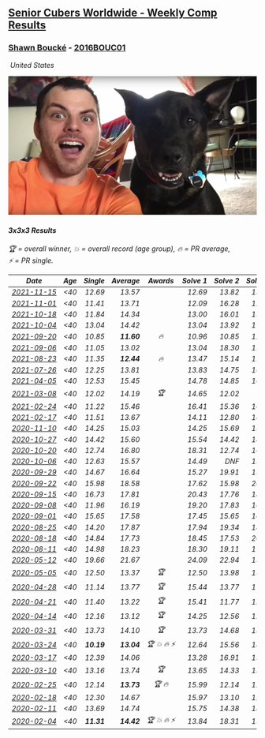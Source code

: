 <style>table {white-space: nowrap;}</style>
<link rel="stylesheet" type="text/css" href="/scw-comp/css/flags.css" />

## [Senior Cubers Worldwide - Weekly Comp Results](/scw-comp/results/)
### [Shawn Boucké](README.md) - [2016BOUC01](https://www.worldcubeassociation.org/persons/2016BOUC01?event=333)

<i class="flag flag-US" />&nbsp;United States

![Shawn Boucké](1471010375.png)

#### 3x3x3 Results

<span style="white-space: nowrap;">🏆 = overall winner</span>, <span style="white-space: nowrap;">💥 = overall record (age group)</span>, <span style="white-space: nowrap;">🔥 = PR average</span>, <span style="white-space: nowrap;">⚡ = PR single</span>.

| Date | Age | Single | Average | Awards | Solve 1 | Solve 2 | Solve 3 | Solve 4 | Solve 5 | Video |
| :--: | :--: | --: | --: | :--: | --: | --: | --: | --: | --: | :-- |
| [2021-11-15](../../results/2021-11-15/333.md) | <40 | 12.69 | 13.57 |  | 12.69 | 13.82 | 13.42 | 13.46 | 19.17 | [Desktop](https://www.facebook.com/events/717487009641909/permalink/718627129527897) / [Mobile](https://m.facebook.com/events/717487009641909?view=permalink&id=718627129527897) |
| [2021-11-01](../../results/2021-11-01/333.md) | <40 | 11.41 | 13.71 |  | 12.09 | 16.28 | 12.76 | 18.79 | 11.41 | [Desktop](https://www.facebook.com/events/556108165479652/permalink/562243991532736) / [Mobile](https://m.facebook.com/events/556108165479652?view=permalink&id=562243991532736) |
| [2021-10-18](../../results/2021-10-18/333.md) | <40 | 11.84 | 14.34 |  | 13.00 | 16.01 | 15.90 | 11.84 | 14.12 | [Desktop](https://www.facebook.com/events/261213032615951/permalink/266175712119683) / [Mobile](https://m.facebook.com/events/261213032615951?view=permalink&id=266175712119683) |
| [2021-10-04](../../results/2021-10-04/333.md) | <40 | 13.04 | 14.42 |  | 13.04 | 13.92 | 17.86 | 13.65 | 15.69 | [Desktop](https://www.facebook.com/events/1102565390277531/permalink/1104136663453737) / [Mobile](https://m.facebook.com/events/1102565390277531?view=permalink&id=1104136663453737) |
| [2021-09-20](../../results/2021-09-20/333.md) | <40 | 10.85 | **11.60** | 🔥 | 10.96 | 10.85 | 12.71 | 11.14 | 15.61 | [Desktop](https://www.facebook.com/events/836337370416586/permalink/839296813453975) / [Mobile](https://m.facebook.com/events/836337370416586?view=permalink&id=839296813453975) |
| [2021-09-06](../../results/2021-09-06/333.md) | <40 | 11.05 | 13.02 |  | 13.04 | 18.30 | 11.05 | 13.06 | 12.96 | [Desktop](https://www.facebook.com/events/208105634636421/permalink/208752121238439) / [Mobile](https://m.facebook.com/events/208105634636421?view=permalink&id=208752121238439) |
| [2021-08-23](../../results/2021-08-23/333.md) | <40 | 11.35 | **12.44** | 🔥 | 13.47 | 15.14 | 11.39 | 11.35 | 12.45 | [Desktop](https://www.facebook.com/events/992549044856331/permalink/1001745273936708) / [Mobile](https://m.facebook.com/events/992549044856331?view=permalink&id=1001745273936708) |
| [2021-07-26](../../results/2021-07-26/333.md) | <40 | 12.25 | 13.81 |  | 13.83 | 14.75 | 16.53 | 12.25 | 12.84 | [Desktop](https://www.facebook.com/events/345405150546336/permalink/347196153700569) / [Mobile](https://m.facebook.com/events/345405150546336?view=permalink&id=347196153700569) |
| [2021-04-05](../../results/2021-04-05/333.md) | <40 | 12.53 | 15.45 |  | 14.78 | 14.85 | 16.71 | 12.53 | 23.11 | [Desktop](https://www.facebook.com/events/486157032419819/permalink/493566618345527) / [Mobile](https://m.facebook.com/events/486157032419819?view=permalink&id=493566618345527) |
| [2021-03-08](../../results/2021-03-08/333.md) | <40 | 12.02 | 14.19 | 🏆 | 14.65 | 12.02 | DNF | 15.43 | 12.50 | [Desktop](https://www.facebook.com/events/286026952942446/permalink/288712906007184) / [Mobile](https://m.facebook.com/events/286026952942446?view=permalink&id=288712906007184) |
| [2021-02-24](../../results/2021-02-24/333.md) | <40 | 11.22 | 15.46 |  | 16.41 | 15.36 | 16.26 | 11.22 | 14.77 | [Desktop](https://www.facebook.com/events/256148192722702/permalink/257856055885249) / [Mobile](https://m.facebook.com/events/256148192722702?view=permalink&id=257856055885249) |
| [2021-02-17](../../results/2021-02-17/333.md) | <40 | 11.51 | 13.67 |  | 14.11 | 12.80 | 14.09 | 11.51 | 14.46 | [Desktop](https://www.facebook.com/events/2846210318979915/permalink/2849517125315901) / [Mobile](https://m.facebook.com/events/2846210318979915?view=permalink&id=2849517125315901) |
| [2020-11-10](../../results/2020-11-10/333.md) | <40 | 14.25 | 15.03 |  | 14.25 | 15.69 | 15.32 | 15.39 | 14.38 | [Desktop](https://www.facebook.com/events/355672432175632/permalink/356992458710296) / [Mobile](https://m.facebook.com/events/355672432175632?view=permalink&id=356992458710296) |
| [2020-10-27](../../results/2020-10-27/333.md) | <40 | 14.42 | 15.60 |  | 15.54 | 14.42 | 14.58 | 19.41 | 16.68 | [Desktop](https://www.facebook.com/events/814285582657691/permalink/815764485843134) / [Mobile](https://m.facebook.com/events/814285582657691?view=permalink&id=815764485843134) |
| [2020-10-20](../../results/2020-10-20/333.md) | <40 | 12.74 | 16.80 |  | 18.31 | 12.74 | 16.31 | 15.88 | 18.20 | [Desktop](https://www.facebook.com/events/1017705805364611/permalink/1021091065026085) / [Mobile](https://m.facebook.com/events/1017705805364611?view=permalink&id=1021091065026085) |
| [2020-10-06](../../results/2020-10-06/333.md) | <40 | 12.63 | 15.57 |  | 14.49 | DNF | 15.09 | 12.63 | 17.14 | [Desktop](https://www.facebook.com/events/2645965315652815/permalink/2649207721995241) / [Mobile](https://m.facebook.com/events/2645965315652815?view=permalink&id=2649207721995241) |
| [2020-09-29](../../results/2020-09-29/333.md) | <40 | 14.67 | 16.64 |  | 15.27 | 19.91 | 19.72 | 14.67 | 14.93 | [Desktop](https://www.facebook.com/events/1202263490156156/permalink/1203772643338574) / [Mobile](https://m.facebook.com/events/1202263490156156?view=permalink&id=1203772643338574) |
| [2020-09-22](../../results/2020-09-22/333.md) | <40 | 15.98 | 18.58 |  | 17.62 | 15.98 | 26.18 | 16.90 | 21.23 | [Desktop](https://www.facebook.com/events/349197636276246/permalink/352945255901484) / [Mobile](https://m.facebook.com/events/349197636276246?view=permalink&id=352945255901484) |
| [2020-09-15](../../results/2020-09-15/333.md) | <40 | 16.73 | 17.81 |  | 20.43 | 17.76 | 18.73 | 16.95 | 16.73 | [Desktop](https://www.facebook.com/events/3404368289613252/permalink/3406373762746038) / [Mobile](https://m.facebook.com/events/3404368289613252?view=permalink&id=3406373762746038) |
| [2020-09-08](../../results/2020-09-08/333.md) | <40 | 11.96 | 16.19 |  | 19.20 | 17.83 | 16.01 | 11.96 | 14.74 | [Desktop](https://www.facebook.com/events/652945192290048/permalink/660959141488653) / [Mobile](https://m.facebook.com/events/652945192290048?view=permalink&id=660959141488653) |
| [2020-09-01](../../results/2020-09-01/333.md) | <40 | 15.65 | 17.58 |  | 17.45 | 15.65 | 16.89 | 18.39 | 20.58 | [Desktop](https://www.facebook.com/events/652945192290048/permalink/654465918804642) / [Mobile](https://m.facebook.com/events/652945192290048?view=permalink&id=654465918804642) |
| [2020-08-25](../../results/2020-08-25/333.md) | <40 | 14.20 | 17.87 |  | 17.94 | 19.34 | 14.20 | 16.40 | 19.28 | [Desktop](https://www.facebook.com/events/2812216602434889/permalink/2813694458953770) / [Mobile](https://m.facebook.com/events/2812216602434889?view=permalink&id=2813694458953770) |
| [2020-08-18](../../results/2020-08-18/333.md) | <40 | 14.84 | 17.73 |  | 18.45 | 17.53 | 20.18 | 17.20 | 14.84 | [Desktop](https://www.facebook.com/events/357518755418063/permalink/358179742018631) / [Mobile](https://m.facebook.com/events/357518755418063?view=permalink&id=358179742018631) |
| [2020-08-11](../../results/2020-08-11/333.md) | <40 | 14.98 | 18.23 |  | 18.30 | 19.11 | 17.38 | 14.98 | 19.00 | [Desktop](https://www.facebook.com/events/338631130511019/permalink/341281603579305) / [Mobile](https://m.facebook.com/events/338631130511019?view=permalink&id=341281603579305) |
| [2020-05-12](../../results/2020-05-12/333.md) | <40 | 19.66 | 21.67 |  | 24.09 | 22.94 | 19.66 | 21.86 | 20.21 | [Desktop](https://www.facebook.com/events/546188069600739/permalink/546500692902810) / [Mobile](https://m.facebook.com/events/546188069600739?view=permalink&id=546500692902810) |
| [2020-05-05](../../results/2020-05-05/333.md) | <40 | 12.50 | 13.37 | 🏆 | 12.50 | 13.98 | 15.86 | 13.22 | 12.92 | [Desktop](https://www.facebook.com/events/3313106775587396/permalink/3314269408804466) / [Mobile](https://m.facebook.com/events/3313106775587396?view=permalink&id=3314269408804466) |
| [2020-04-28](../../results/2020-04-28/333.md) | <40 | 11.14 | 13.77 | 🏆 | 15.44 | 13.77 | 17.58 | 11.14 | 12.10 | [Desktop](https://www.facebook.com/events/535188653858103/permalink/535472060496429) / [Mobile](https://m.facebook.com/events/535188653858103?view=permalink&id=535472060496429) |
| [2020-04-21](../../results/2020-04-21/333.md) | <40 | 11.40 | 13.22 | 🏆 | 15.41 | 11.77 | 12.79 | 11.40 | 15.10 | [Desktop](https://www.facebook.com/ShawnBoucke/videos/3240886285923132) / [Mobile](https://m.facebook.com/ShawnBoucke/videos/3240886285923132) |
| [2020-04-14](../../results/2020-04-14/333.md) | <40 | 12.16 | 13.12 | 🏆 | 14.25 | 12.56 | 12.16 | 14.02 | 12.79 | [Desktop](https://www.facebook.com/ShawnBoucke/videos/3212352282109866) / [Mobile](https://m.facebook.com/ShawnBoucke/videos/3212352282109866) |
| [2020-03-31](../../results/2020-03-31/333.md) | <40 | 13.73 | 14.10 | 🏆 | 13.73 | 14.68 | 13.95 | 13.94 | 14.40 | [Desktop](https://www.facebook.com/events/207898257161923/permalink/210459220239160) / [Mobile](https://m.facebook.com/events/207898257161923?view=permalink&id=210459220239160) |
| [2020-03-24](../../results/2020-03-24/333.md) | <40 | **10.19** | **13.04** | 🏆 💥 🔥 ⚡ | 12.64 | 15.56 | 14.46 | 12.03 | **10.19** | [Desktop](https://www.facebook.com/events/524456301543611/permalink/525838088072099) / [Mobile](https://m.facebook.com/events/524456301543611?view=permalink&id=525838088072099) |
| [2020-03-17](../../results/2020-03-17/333.md) | <40 | 12.39 | 14.06 |  | 13.28 | 16.91 | 15.63 | 12.39 | 13.28 | [Desktop](https://www.facebook.com/events/280686576235146/permalink/281699199467217) / [Mobile](https://m.facebook.com/events/280686576235146?view=permalink&id=281699199467217) |
| [2020-03-10](../../results/2020-03-10/333.md) | <40 | 13.16 | 13.74 | 🏆 | 13.65 | 14.33 | 13.16 | 14.82 | 13.23 | [Desktop](https://www.facebook.com/events/164742401163863/permalink/164912484480188) / [Mobile](https://m.facebook.com/events/164742401163863?view=permalink&id=164912484480188) |
| [2020-02-25](../../results/2020-02-25/333.md) | <40 | 12.14 | **13.73** | 🏆 🔥 | 15.99 | 12.14 | 12.51 | DNF | 12.68 | [Desktop](https://www.facebook.com/events/196320811461109/permalink/197027598057097) / [Mobile](https://m.facebook.com/events/196320811461109?view=permalink&id=197027598057097) |
| [2020-02-18](../../results/2020-02-18/333.md) | <40 | 12.30 | 14.67 |  | 15.97 | 13.10 | 12.30 | 14.93 | 16.33 | [Desktop](https://www.facebook.com/events/2558750947697073/permalink/2559346840970817) / [Mobile](https://m.facebook.com/events/2558750947697073?view=permalink&id=2559346840970817) |
| [2020-02-11](../../results/2020-02-11/333.md) | <40 | 13.69 | 14.74 |  | 15.75 | 14.38 | 18.07 | 14.10 | 13.69 | [Desktop](https://www.facebook.com/events/616423959107229/permalink/617279555688336) / [Mobile](https://m.facebook.com/events/616423959107229?view=permalink&id=617279555688336) |
| [2020-02-04](../../results/2020-02-04/333.md) | <40 | **11.31** | **14.42** | 🏆 💥 🔥 ⚡ | 13.84 | 18.31 | 15.38 | 14.03 | **11.31** | [Desktop](https://www.facebook.com/ShawnBoucke/videos/3054435071234922) / [Mobile](https://m.facebook.com/ShawnBoucke/videos/3054435071234922) |


<!-- Global site tag (gtag.js) - Google Analytics -->
<script async src="https://www.googletagmanager.com/gtag/js?id=UA-86348435-3"></script>
<script>window.dataLayer = window.dataLayer || []; function gtag() {dataLayer.push(arguments);} gtag('js', new Date()); gtag('config', 'UA-86348435-3');</script>

